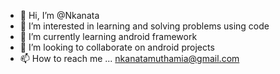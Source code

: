 - 👋 Hi, I’m @Nkanata
- 👀 I’m interested in learning and solving problems using code
- 🌱 I’m currently learning android framework
- 💞️ I’m looking to collaborate on android projects 
- 📫 How to reach me ... nkanatamuthamia@gmail.com

<!---
Nkanata/Nkanata is a ✨ special ✨ repository because its `README.md` (this file) appears on your GitHub profile.
You can click the Preview link to take a look at your changes.
--->
